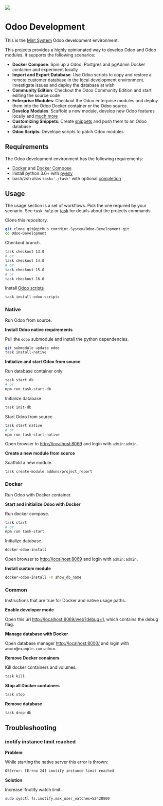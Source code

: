 ![](https://github.com/Mint-System/Odoo-Development/raw/14.0/logo.png)
<!-- ![](./logo.png) -->

Odoo Development
================

This is the [Mint System](https://www.mint-system.ch/) Odoo development environment.

This projects provides a highly opinionated way to develop Odoo and Odoo modules. It supports the following scenarios:

* **Docker Compose**: Spin up a Odoo, Postgres and pgAdmin Docker container and experiment locally
* **Import and Export Database**: Use Odoo scripts to copy and restore a remote customer database in the local development environment. Investigate issues and deploy the database at wish
* **Community Edition**: Checkout the Odoo Community Edition and start editing the source code
* **Enterprise Modules**: Checkout the Odoo enterprise modules and deploy them into the Odoo Docker container or the Odoo source.
* **Develop Modules**: Scaffold a new module, develop new Odoo features locally and [much more](./task.md)
* **Customizing Snippets**: Create [snippets](./snippets.md) and push them to an Odoo database
* **Odoo Scripts**: Develope scripts to patch Odoo modules 

## Requirements

The Odoo development environment has the following requirements:

* [Docker](https://docs.docker.com/engine/install/) and [Docker Compose](https://docs.docker.com/compose/)
* Install python 3.6+ with [pyenv](https://github.com/pyenv/pyenv)
* bash/zsh alias `task='./task'` with optional [completion](https://github.com/janikvonrotz/dotfiles/blob/master/oh-my-zsh-completions/_task)

## Usage

The usage section is a set of workflows. Pick the one required by your scenario. See `task help` or [task](./task.md) for details about the projects commands.

Clone this repository.

```bash
git clone git@github.com:Mint-System/Odoo-Development.git
cd Odoo-Development
```

Checkout branch.

```bash
task checkout 13.0
# or
task checkout 14.0
# or
task checkout 15.0
# or
task checkout 16.0
```

Install [Odoo scripts](https://ansible.build/roles/odoo-scripts/)

```bash
task install-odoo-scripts
```

### Native

Run Odoo from source.

**Install Odoo native requirements**

Pull the `odoo` submodule and install the python dependencies.

```bash
git submodule update odoo
task install-native
```

**Initialize and start Odoo from source**

Run database container only

```bash
task start db
# or
npm run task-start-db
```

Initialize database

```bash
task init-db
```

Start Odoo from source

```bash
task start native
# or
npm run task-start-native
```

Open browser to [http://localhost:8069](http://localhost:8069) and login with `admin:admin`.

**Create a new module from source**

Scaffold a new module.

```bash
task create-module addons/project_report
```

### Docker

Run Odoo with Docker container.

**Start and initialize Odoo with Docker**

Run docker compose.

```bash
task start
# or
npm run task-start
```

Initialize database.

```bash
docker-odoo-install
```

Open browser to [http://localhost:8069](http://localhost:8069) and login with `admin:admin`.

**Install custom module**

```bash
docker-odoo-install -m show_db_name
```

### Common

Instructions that are true for Docker and native usage paths.

**Enable developer mode**

Open this url [http://localhost:8069/web?debug=1](http://localhost:8069/web?debug=1), which contains the debug flag.

**Manage database with Docker**

Open database manager [http://localhost:8000/](http://localhost:8000/) and login with `admin@example.com:admin`.

**Remove Docker conainers**

Kill docker containers and volumes.

```bash
task kill
```

**Stop all Docker containers**

```bash
task stop
```

**Remove database**

```bash
task drop-db
```

## Troubleshooting

### inotify instance limit reached 

**Problem**

While starting the native server this error is thrown:

```bash
OSError: [Errno 24] inotify instance limit reached
```

**Solution**

Increase ifnotify watch limit.

```bash
sudo sysctl fs.inotify.max_user_watches=52428800
```